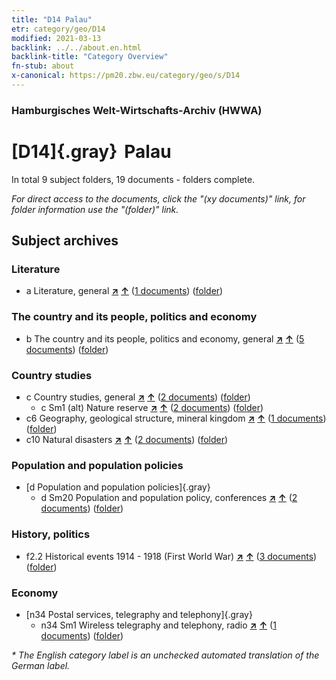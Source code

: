 ```yaml
---
title: "D14 Palau"
etr: category/geo/D14
modified: 2021-03-13
backlink: ../../about.en.html
backlink-title: "Category Overview"
fn-stub: about
x-canonical: https://pm20.zbw.eu/category/geo/s/D14
---
```


### Hamburgisches Welt-Wirtschafts-Archiv (HWWA)
# [D14]{.gray}&#8201; Palau&#160; 





In total 9 subject folders, 19 documents - folders complete.

_For direct access to the documents, click the "(xy documents)" link, for folder information use the "(folder)" link._

## Subject archives



### Literature

- a Literature, general [**&nearr;**](../../../subject/i/142393/about.en.html "Literature, general (all over the world)") [**&uarr;**](../../../subject/about.en.html#a "Subject category system") (<a href="https://pm20.zbw.eu/dfgview/sh/141614,142393" title="about: Palau : Literature, general" target="_blank">1 documents</a>) ([folder](../../../../folder/sh/1416xx/141614/1423xx/142393/about.en.html))

### The country and its people, politics and economy

- b The country and its people, politics and economy, general [**&nearr;**](../../../subject/i/144196/about.en.html "The country and its people, politics and economy, general (all over the world)") [**&uarr;**](../../../subject/about.en.html#b "Subject category system") (<a href="https://pm20.zbw.eu/dfgview/sh/141614,144196" title="about: Palau : The country and its people, politics and economy, general" target="_blank">5 documents</a>) ([folder](../../../../folder/sh/1416xx/141614/1441xx/144196/about.en.html))

### Country studies

- c Country studies, general [**&nearr;**](../../../subject/i/144199/about.en.html "Country studies, general (all over the world)") [**&uarr;**](../../../subject/about.en.html#c "Subject category system") (<a href="https://pm20.zbw.eu/dfgview/sh/141614,144199" title="about: Palau : Country studies, general" target="_blank">2 documents</a>) ([folder](../../../../folder/sh/1416xx/141614/1441xx/144199/about.en.html))
  - c Sm1 (alt) Nature reserve [**&nearr;**](../../../subject/i/144217/about.en.html "Nature reserve (all over the world)") [**&uarr;**](../../../subject/about.en.html#c_Sm1_(alt) "Subject category system") (<a href="https://pm20.zbw.eu/dfgview/sh/141614,144217" title="about: Palau : Nature reserve" target="_blank">2 documents</a>) ([folder](../../../../folder/sh/1416xx/141614/1442xx/144217/about.en.html))
- c6 Geography, geological structure, mineral kingdom [**&nearr;**](../../../subject/i/144210/about.en.html "Geography, geological structure, mineral kingdom (all over the world)") [**&uarr;**](../../../subject/about.en.html#c6 "Subject category system") (<a href="https://pm20.zbw.eu/dfgview/sh/141614,144210" title="about: Palau : Geography, geological structure, mineral kingdom" target="_blank">1 documents</a>) ([folder](../../../../folder/sh/1416xx/141614/1442xx/144210/about.en.html))
- c10 Natural disasters [**&nearr;**](../../../subject/i/144215/about.en.html "Natural disasters (all over the world)") [**&uarr;**](../../../subject/about.en.html#c10 "Subject category system") (<a href="https://pm20.zbw.eu/dfgview/sh/141614,144215" title="about: Palau : Natural disasters" target="_blank">2 documents</a>) ([folder](../../../../folder/sh/1416xx/141614/1442xx/144215/about.en.html))

### Population and population policies

- [d Population and population policies]{.gray}
  - d Sm20 Population and population policy, conferences [**&nearr;**](../../../subject/i/150369/about.en.html "Population and population policy, conferences (all over the world)") [**&uarr;**](../../../subject/about.en.html#d_Sm20 "Subject category system") (<a href="https://pm20.zbw.eu/dfgview/sh/141614,150369" title="about: Palau : Population and population policy, conferences" target="_blank">2 documents</a>) ([folder](../../../../folder/sh/1416xx/141614/1503xx/150369/about.en.html))

### History, politics

- f2.2 Historical events 1914 - 1918 (First World War) [**&nearr;**](../../../subject/i/181360/about.en.html "Historical events 1914 - 1918 (First World War) (all over the world)") [**&uarr;**](../../../subject/about.en.html#f2.2 "Subject category system") (<a href="https://pm20.zbw.eu/dfgview/sh/141614,181360" title="about: Palau : Historical events 1914 - 1918 (First World War)" target="_blank">3 documents</a>) ([folder](../../../../folder/sh/1416xx/141614/1813xx/181360/about.en.html))

### Economy

- [n34 Postal services, telegraphy and telephony]{.gray}
  - n34 Sm1 Wireless telegraphy and telephony, radio [**&nearr;**](../../../subject/i/145663/about.en.html "Wireless telegraphy and telephony, radio (all over the world)") [**&uarr;**](../../../subject/about.en.html#n34_Sm1 "Subject category system") (<a href="https://pm20.zbw.eu/dfgview/sh/141614,145663" title="about: Palau : Wireless telegraphy and telephony, radio" target="_blank">1 documents</a>) ([folder](../../../../folder/sh/1416xx/141614/1456xx/145663/about.en.html))


_* The English category label is an unchecked automated translation of the German label._

